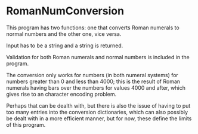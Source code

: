 # RomanNumConversion
This program has two functions: one that converts Roman numerals to normal numbers and the other one, vice versa.

Input has to be a string and a string is returned.

Validation for both Roman numerals and normal numbers is included in the program.

The conversion only works for numbers (in both numeral systems) for numbers greater than 0 and less than 4000; this is the result of Roman numerals having bars over the numbers for values 4000 and after, which gives rise to an character encoding problem. 

Perhaps that can be dealth with, but there is also the issue of having to put too many entries into the conversion dictionaries, which can also possibly be dealt with in a more efficient manner, but for now, these define the limits of this program. 
